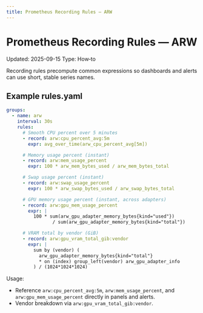 ```yaml
---
title: Prometheus Recording Rules — ARW
---
```


# Prometheus Recording Rules — ARW

Updated: 2025-09-15
Type: How‑to

Recording rules precompute common expressions so dashboards and alerts can use short, stable series names.

## Example rules.yaml

```yaml
groups:
  - name: arw
    interval: 30s
    rules:
      # Smooth CPU percent over 5 minutes
      - record: arw:cpu_percent_avg:5m
        expr: avg_over_time(arw_cpu_percent_avg[5m])

      # Memory usage percent (instant)
      - record: arw:mem_usage_percent
        expr: 100 * arw_mem_bytes_used / arw_mem_bytes_total

      # Swap usage percent (instant)
      - record: arw:swap_usage_percent
        expr: 100 * arw_swap_bytes_used / arw_swap_bytes_total

      # GPU memory usage percent (instant, across adapters)
      - record: arw:gpu_mem_usage_percent
        expr: |
          100 * sum(arw_gpu_adapter_memory_bytes{kind="used"})
                 / sum(arw_gpu_adapter_memory_bytes{kind="total"})

      # VRAM total by vendor (GiB)
      - record: arw:gpu_vram_total_gib:vendor
        expr: |
          sum by (vendor) (
            arw_gpu_adapter_memory_bytes{kind="total"}
            * on (index) group_left(vendor) arw_gpu_adapter_info
          ) / (1024*1024*1024)
```

Usage:
- Reference `arw:cpu_percent_avg:5m`, `arw:mem_usage_percent`, and `arw:gpu_mem_usage_percent` directly in panels and alerts.
- Vendor breakdown via `arw:gpu_vram_total_gib:vendor`.

